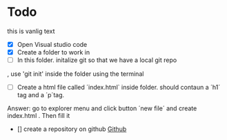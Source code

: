 # Todo
this is vanlig text
- [x] Open Visual studio code   
- [x] Create a folder to work in
- [ ] In this folder. initalize git so that we have a local git repo

, use 'git init' inside the folder using the terminal

- [ ] Create a html file called ´index.html` inside folder. 
    should contaun a ´h1´ tag and a ´p´tag.

Answer: go to explorer menu and click button ´new file´ 
and create index.html . Then fill it 

- [] create a repository on github [Github](https://www.github.com) 

